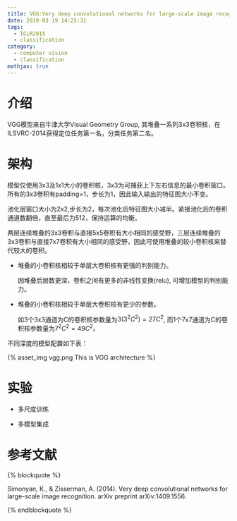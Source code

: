 ```yaml
---
title: VGG:Very deep convolutional networks for large-scale image recognition
date: 2019-03-19 14:25:31
tags:
  - ICLR2015
  - classification
category:
  - computer vision
  - classification
mathjax: true
---
```


# 介绍

VGG模型来自牛津大学Visual Geometry Group, 其堆叠一系列3x3卷积核，在ILSVRC-2014获得定位任务第一名，分类任务第二名。

# 架构

模型仅使用3x3及1x1大小的卷积核，3x3为可捕获上下左右信息的最小卷积窗口。所有的3x3卷积有padding=1，步长为1，因此输入输出的特征图大小不变。

池化层窗口大小为2x2,步长为2，每次池化后特征图大小减半。紧接池化后的卷积通道数翻倍，直至最后为512，保持运算的均衡。

两层连续堆叠的3x3卷积与直接5x5卷积有大小相同的感受野，三层连续堆叠的3x3卷积与直接7x7卷积有大小相同的感受野，因此可使用堆叠的较小卷积核来替代较大的卷积。

* 堆叠的小卷积核相较于单层大卷积核有更强的判别能力。

    因堆叠后层数更深，卷积之间有更多的非线性变换(relu), 可增加模型的判别能力。

* 堆叠的小卷积核相较于单层大卷积核有更少的参数。

    如3个3x3通道为C的卷积核参数量为$3(3^2C^2)=27C^2$, 而1个7x7通道为C的卷积核参数量为$7^2C^2=49C^2$。

不同深度的模型配置如下表：

{% asset_img vgg.png This is VGG architecture %}

# 实验

* 多尺度训练

* 多模型集成

# 参考文献

{% blockquote %}

Simonyan, K., & Zisserman, A. (2014). Very deep convolutional networks for large-scale image recognition. arXiv preprint arXiv:1409.1556.

{% endblockquote %}
